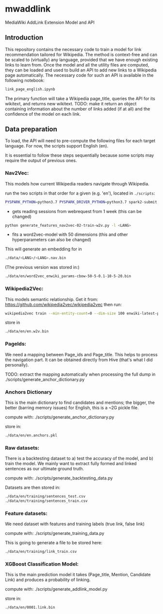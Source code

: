 # mwaddlink
MediaWiki AddLink Extension Model and API

## Introduction
This repository contains the necessary code to train a model for link recommendation tailored for Wikipedia.
The method is context-free and can be scaled to (virtually) any language, provided that we have enough existing links to learn from.
Once the model and all the utility files are computed, they can be loaded and used to build an API to add new links to a Wikipedia page automatically. The necessary code for such an API is available in the following notebook:

```bash
link_page_english.ipynb
```

The primary function will take a Wikipedia page_title, queries the API for its wikitext, and returns new wikitext.
TODO: make it return an object containing information about the number of links added (if at all) and the confidence of the model on each link.

## Data preparation

To load, the API will need to pre-compute the following files for each target language. For now, the scripts support English (en).

It is essential to follow these steps sequentially because some scripts may require the output of previous ones.

### Nav2Vec:
This models how current Wikipedia readers navigate through Wikipedia.

run the two scripts in that order for a given <LANG> (e.g. 'en'), located in ```./scripts```:
```bash
PYSPARK_PYTHON=python3.7 PYSPARK_DRIVER_PYTHON=python3.7 spark2-submit --master yarn --executor-memory 8G --executor-cores 4 --driver-memory 2G  generate_features_nav2vec-01-get-sessions.py -l <LANG>
```
- gets reading sessions from webrequest from 1 week (this can be changed)

```bash
python generate_features_nav2vec-02-train-w2v.py -l <LANG>
```
- fits a word2vec-model with 50 dimensions (this and other hyperparameters can also be changed)

This will generate an embedding for <LANG> in 
```bash
./data/<LANG>/<LANG>.nav.bin
```

(The previous version was stored in:)
```bash
./data/en/word2vec_enwiki_params-cbow-50-5-0.1-10-5-20.bin
```

### Wikipedia2Vec:
This models semantic relationship.
Get it from: https://github.com/wikipedia2vec/wikipedia2vec then run:
```bash
wikipedia2vec train --min-entity-count=0 --dim-size 100 enwiki-latest-pages-articles.xml.bz2 en.w2v.bin
```

store in
```bash
./data/en/en.w2v.bin
```

### PageIds:
We need a mapping between Page_ids and Page_title. This helps to process the navigation part. It can be obtained directly from Hive (that's what I did personally).

TODO: extract the mapping automatically when processing the full dump in ./scripts/generate_anchor_dictionary.py

### Anchors Dictionary
This is the main dictionary to find candidates and mentions; the bigger, the better (barring memory issues) for English, this is a ~2G pickle file.

compute with: ./scripts/generate_anchor_dictionary.py

store in:
```bash
./data/en/en.anchors.pkl
```

### Raw datasets:
There is a backtesting dataset to a) test the accuracy of the model, and b) train the model.
We mainly want to extract fully formed and linked sentences as our ultimate ground truth.

compute with: ./scripts/generate_backtesting_data.py

Datasets are then stored in:
```bash
./data/en/training/sentences_test.csv
./data/en/training/sentences_train.csv
```

### Feature datasets:
We need dataset with features and training labels (true link, false link)

compute with: ./scripts/generate_training_data.py

This is going to generate a file to be stored here:
```bash
./data/en/training/link_train.csv
```

### XGBoost Classification Model:
This is the main prediction model it takes (Page_title, Mention, Candidate Link) and produces a probability of linking.

compute with: ./scripts/generate_addlink_model.py

store in:
```bash
./data/en/0001.link.bin
```
